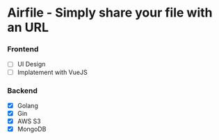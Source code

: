 # Airfile - Simply share your file with an URL

### Frontend
- [ ] UI Design
- [ ] Implatement with VueJS

### Backend
- [x] Golang
- [x] Gin
- [x] AWS S3
- [x] MongoDB
